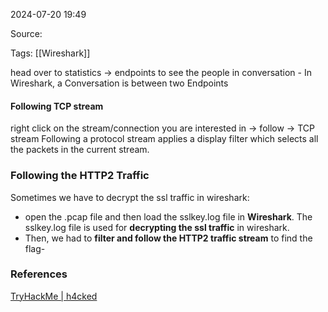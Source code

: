 
2024-07-20 19:49

Source: 

Tags: [[Wireshark]]

head over to statistics -> endpoints to see the people in conversation - In Wireshark, a Conversation is between two Endpoints

#### Following TCP stream

right click on the stream/connection you are interested in -> follow -> TCP stream 
Following a protocol stream applies a display filter which selects all the packets in the current stream.
### Following the HTTP2 Traffic 

Sometimes we have to decrypt the ssl traffic in wireshark: 
- open the .pcap file and then load the sslkey.log file in **Wireshark**. The sslkey.log file is used for **decrypting the ssl traffic** in wireshark.
- Then, we had to **filter and follow the HTTP2 traffic stream** to find the flag-


### References
[TryHackMe | h4cked](https://tryhackme.com/r/room/h4cked)